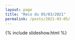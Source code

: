 ```yaml
---
layout: page
title: "Reco du 05/03/2021"
permalink: /posts/2021-03-05/
---
```

{% include slideshow.html %}